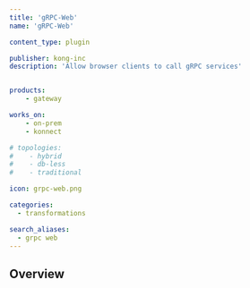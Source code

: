 ```yaml
---
title: 'gRPC-Web'
name: 'gRPC-Web'

content_type: plugin

publisher: kong-inc
description: 'Allow browser clients to call gRPC services'


products:
    - gateway

works_on:
    - on-prem
    - konnect

# topologies:
#    - hybrid
#    - db-less
#    - traditional

icon: grpc-web.png

categories:
  - transformations

search_aliases:
  - grpc web
---
```


## Overview
